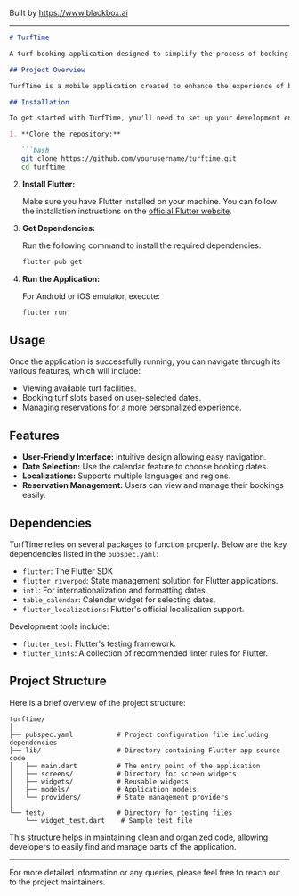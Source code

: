 
Built by https://www.blackbox.ai

---

```markdown
# TurfTime

A turf booking application designed to simplify the process of booking turf facilities.

## Project Overview

TurfTime is a mobile application created to enhance the experience of booking turf facilities. The application leverages Flutter, providing an intuitive user interface and a smooth user experience. Its feature set allows users to easily navigate through available turf options, view booking schedules, and manage reservations.

## Installation

To get started with TurfTime, you'll need to set up your development environment for Flutter. Follow these steps:

1. **Clone the repository:**

   ```bash
   git clone https://github.com/yourusername/turftime.git
   cd turftime
   ```

2. **Install Flutter:**

   Make sure you have Flutter installed on your machine. You can follow the installation instructions on the [official Flutter website](https://flutter.dev/docs/get-started/install).

3. **Get Dependencies:**

   Run the following command to install the required dependencies:

   ```bash
   flutter pub get
   ```

4. **Run the Application:**

   For Android or iOS emulator, execute:

   ```bash
   flutter run
   ```

## Usage

Once the application is successfully running, you can navigate through its various features, which will include:

- Viewing available turf facilities.
- Booking turf slots based on user-selected dates.
- Managing reservations for a more personalized experience.

## Features

- **User-Friendly Interface:** Intuitive design allowing easy navigation.
- **Date Selection:** Use the calendar feature to choose booking dates.
- **Localizations:** Supports multiple languages and regions.
- **Reservation Management:** Users can view and manage their bookings easily.

## Dependencies

TurfTime relies on several packages to function properly. Below are the key dependencies listed in the `pubspec.yaml`:

- `flutter`: The Flutter SDK
- `flutter_riverpod`: State management solution for Flutter applications.
- `intl`: For internationalization and formatting dates.
- `table_calendar`: Calendar widget for selecting dates.
- `flutter_localizations`: Flutter's official localization support.

Development tools include:

- `flutter_test`: Flutter's testing framework.
- `flutter_lints`: A collection of recommended linter rules for Flutter.

## Project Structure

Here is a brief overview of the project structure:

```
turftime/
│
├── pubspec.yaml           # Project configuration file including dependencies
├── lib/                   # Directory containing Flutter app source code
│   ├── main.dart          # The entry point of the application
│   ├── screens/           # Directory for screen widgets
│   ├── widgets/           # Reusable widgets
│   ├── models/            # Application models
│   └── providers/         # State management providers
│
└── test/                  # Directory for testing files
    └── widget_test.dart    # Sample test file
```

This structure helps in maintaining clean and organized code, allowing developers to easily find and manage parts of the application.

---

For more detailed information or any queries, please feel free to reach out to the project maintainers.
```